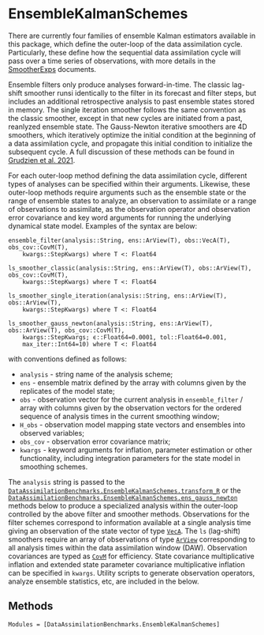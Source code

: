 # EnsembleKalmanSchemes

There are currently four families of ensemble Kalman estimators available in this package,
which define the outer-loop of the data assimilation cycle.  Particularly, these define
how the sequential data assimilation cycle will pass over a time series of observations,
with more details in the [SmootherExps](@ref) documents.

Ensemble filters only produce analyses forward-in-time.  The classic lag-shift smoother runsi
identically to the filter in its forecast and filter steps, but includes an additional retrospective
analysis to past ensemble states stored in memory.  The single iteration smoother follows
the same convention as the classic smoother, except in that new cycles are initiated from
a past, reanlyzed ensemble state.  The Gauss-Newton iterative smoothers are 4D smoothers,
which iteratively optimize the initial condition at the beginning of a data assimilation
cycle, and propagate this initial condition to initialize the subsequent cycle. A full
discussion of these methods can be found in
[Grudzien et al. 2021](https://gmd.copernicus.org/preprints/gmd-2021-306/).

For each outer-loop method defining the data assimilation cycle, different types of analyses
can be specified within their arguments.  Likewise, these outer-loop methods require
arguments such as the ensemble state or the range of ensemble states to analyze, an
observation to assimilate or a range of observations to assimilate, as the observation
operator and observation error covariance and key word arguments for running the
underlying dynamical state model. Examples of the syntax are below:

```{julia}
ensemble_filter(analysis::String, ens::ArView(T), obs::VecA(T), obs_cov::CovM(T),
    kwargs::StepKwargs) where T <: Float64

ls_smoother_classic(analysis::String, ens::ArView(T), obs::ArView(T), obs_cov::CovM(T),
    kwargs::StepKwargs) where T <: Float64

ls_smoother_single_iteration(analysis::String, ens::ArView(T), obs::ArView(T),
    kwargs::StepKwargs) where T <: Float64

ls_smoother_gauss_newton(analysis::String, ens::ArView(T), obs::ArView(T), obs_cov::CovM(T),
    kwargs::StepKwargs; ϵ::Float64=0.0001, tol::Float64=0.001,
    max_iter::Int64=10) where T <: Float64
```
with conventions defined as follows:
  * `analysis` - string name of the analysis scheme;
  * `ens` - ensemble matrix defined by the array with columns given by the replicates of the model state;
  * `obs` - observation vector for the current analysis in `ensemble_filter` / array with columns given by the observation vectors for the ordered sequence of analysis times in the current smoothing window;
  * `H_obs` - observation model mapping state vectors and ensembles into observed variables;
  * `obs_cov` - observation error covariance matrix;
  * `kwargs` - keyword arguments for inflation, parameter estimation or other functionality, including integration parameters for the state model in smoothing schemes.

The `analysis` string is passed to the
[`DataAssimilationBenchmarks.EnsembleKalmanSchemes.transform_R`](@ref) or the 
[`DataAssimilationBenchmarks.EnsembleKalmanSchemes.ens_gauss_newton`](@ref)
methods below to produce a specialized analysis within the outer-loop controlled by the above
filter and smoother methods. Observations for the filter
schemes correspond to information available at a single analysis time giving an observation
of the state vector of type [`VecA`](@ref). The `ls` (lag-shift) smoothers require an array of
observations of type [`ArView`](@ref) corresponding to all analysis times within the data
assimilation window (DAW). Observation covariances are typed as [`CovM`](@ref) for
efficiency.  State covariance multiplicative inflation and extended state parameter
covariance multiplicative inflation can be specified in `kwargs`.
Utility scripts to generate observation operators, analyze ensemble statistics, etc,
are included in the below. 

## Methods

```@autodocs
Modules = [DataAssimilationBenchmarks.EnsembleKalmanSchemes]
```
